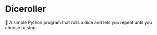 # Diceroller
🎲 A simple Python program that rolls a dice and lets you repeat until you choose to stop.
